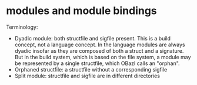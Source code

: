 # modules and module bindings

Terminology:

* Dyadic module: both structfile and sigfile present. This is a build
  concept, not a language concept. In the language modules are always
  dyadic insofar as they are composed of both a struct and a
  signature. But in the build system, which is based on the file
  system, a module may be represented by a single structfile, which
  OBazl calls an "orphan".
* Orphaned structfile: a structfile without a corresponding sigfile
* Split module: structfile and sigfile are in different directories
